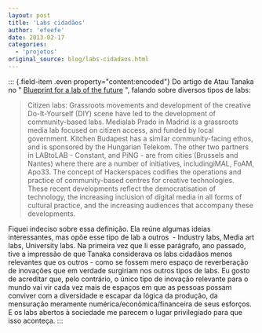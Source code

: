 ```yaml
---
layout: post
title: 'Labs cidadãos'
author: 'efeefe'
date: 2013-02-17
categories:
  - 'projetos'
original_source: blog/labs-cidadaos.html
---
```


::: {.field-item .even property="content:encoded"}
Do artigo de Atau Tanaka no \" [Blueprint for a lab of the future](http://www.baltanlaboratories.org/category/blueprint/) \", falando sobre diversos tipos de labs:

> Citizen labs: Grassroots movements and development of the creative Do-It-Yourself (DIY) scene have led to the development of community-based labs. Medialab Prado in Madrid is a grassroots media lab focused on citizen access, and funded by local government. Kitchen Budapest has a similar community-facing ethos, and is sponsored by the Hungarian Telekom. The other two partners in LABtoLAB - Constant, and PiNG - are from cities (Brussels and Nantes) where there are a number of initiatives, includingiMAL, FoAM, Apo33. The concept of Hackerspaces codifies the operations and practice of community-based centres for creative technologies. These recent developments reflect the democratisation of technology, the increasing inclusion of digital media in all forms of cultural practice, and the increasing audiences that accompany these developments.

Fiquei indeciso sobre essa definição. Ela reúne algumas ideias interessantes, mas opõe esse tipo de lab a outros  - Industry labs, Media art labs, University labs. Na primeira vez que li esse parágrafo, ano passado, tive a impressão de que Tanaka considerava os labs cidadãos menos relevantes que os outros - como se fossem mero espaço de reverberação de inovações que em verdade surgiriam nos outros tipos de labs. Eu gosto de acreditar que, pelo contrário, o único tipo de inovação relevante para o mundo vai vir cada vez mais de espaços em que as pessoas possam conviver com a diversidade e escapar da lógica da produção, da mensuração meramente numérica/econômica/financeira de seus esforços. E os labs abertos à sociedade me parecem o lugar privilegiado para que isso aconteça.
:::
